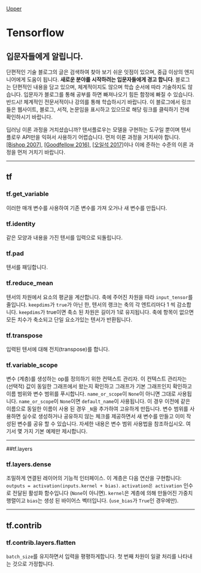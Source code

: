 [Upper](../index.md)

# Tensorflow

## 입문자들에게 알립니다.

단편적인 기술 블로그의 글은 검색하여 찾아 보기 쉬운 잇점이 있으며, 중급 이상의 엔지니어에게 도움이 됩니다. **새로운 분야를 시작하려는 입문자들에게 경고 합니다**. 블로그는 단편적인 내용을 담고 있으며, 체계적이지도 않으며 학습 순서에 따라 기술하지도 않습니다. 입문자가 블로그를 통해 공부를 하면 빠져나오기 힘든 함정에 빠질 수 있습니다. 반드시! 체계적인 전문서적이나 강의를 통해 학습하시기 바랍니다. 이 블로그에서 링크들은 웹사이트, 블로그, 서적, 논문임을 표시하고 있으므로 해당 링크를 클릭하기 전에 확인하시기 바랍니다.

딥러닝 이론 과정을 거치셨습니까? 텐서플로우는 모델을 구현하는 도구일 뿐이며 텐서플로우 API만을 익혀서 사용하기 어렵습니다. 먼저 이론 과정을 거치셔야 합니다. [[Bishop 2007]](https://www.springer.com/gp/book/9780387310732), [[Goodfellow 2016]](http://www.deeplearningbook.org/), [[오일석 2017]](http://www.hanbit.co.kr/store/books/look.php?p_code=B4606522972)이나 이에 준하는 수준의 이론 과정을 먼저 거치기 바랍니다.

****

## tf

### tf.get_variable

이러한 매개 변수를 사용하여 기존 변수를 가져 오거나 새 변수를 만듭니다.

### tf.identity

같은 모양과 내용을 가진 텐서를 입력으로 되돌립니다.

### tf.pad

텐서를 패딩합니다.

### tf.reduce_mean

텐서의 차원에서 요소의 평균을 계산합니다. 축에 주어진 차원을 따라 `input_tensor`를 줄입니다. `keepdims`가 `true`가 아닌 한, 텐서의 랭크는 축의 각 엔트리마다 1 씩 감소합니다. `keepdims`가 true이면 축소 된 차원은 길이가 1로 유지됩니다. 축에 항목이 없으면 모든 치수가 축소되고 단일 요소가있는 텐서가 반환됩니다.

### tf.transpose

입력된 텐서에 대해 전치(transpose)를 합니다.

### tf.variable_scope

변수 (계층)를 생성하는 op를 정의하기 위한 컨텍스트 관리자. 이 컨텍스트 관리자는 (선택적) 값이 동일한 그래프에서 왔는지 확인하고 그래프가 기본 그래프인지 확인하고 이름 범위와 변수 범위를 푸시합니다. ``name_or_scope``이 ``None``이 아니면 그대로 사용됩니다. ``name_or_scope``이 ``None``이면 ``default_name``이 사용됩니다. 이 경우 이전에 같은 이름으로 동일한 이름이 사용 된 경우 ``_N``을 추가하여 고유하게 만듭니다. 변수 범위를 사용하면 실수로 생성하거나 공유하지 않는 체크를 제공하면서 새 변수를 만들고 이미 작성된 변수를 공유 할 수 있습니다. 자세한 내용은 변수 범위 사용법을 참조하십시오. 여기서 몇 가지 기본 예제만 제시합니다.

---

##tf.layers

### tf.layers.dense

조밀하게 연결된 레이어의 기능적 인터페이스. 이 계층은 다음 연산을 구현합니다: `outputs = activation(inputs.kernel + bias)`. `activation은 activation` 인수로 전달된 활성화 함수입니다 (`None`이 아니면). `kernel`은 계층에 의해 만들어진 가중치 행렬이고 `bias`는 생성 된 바이어스 벡터입니다. (`use_bias`가 `True`인 경우에만).

---

## tf.contrib

### tf.contrib.layers.flatten

`batch_size`를 유지하면서 입력을 평평하게합니다. 첫 번째 차원이 일괄 처리를 나타내는 것으로 가정합니다.



